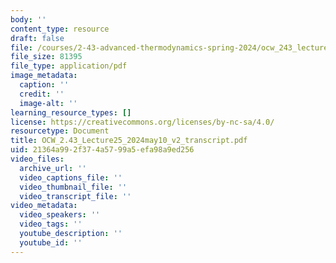 ```yaml
---
body: ''
content_type: resource
draft: false
file: /courses/2-43-advanced-thermodynamics-spring-2024/ocw_243_lecture25_2024may10_v2_transcript.pdf
file_size: 81395
file_type: application/pdf
image_metadata:
  caption: ''
  credit: ''
  image-alt: ''
learning_resource_types: []
license: https://creativecommons.org/licenses/by-nc-sa/4.0/
resourcetype: Document
title: OCW_2.43_Lecture25_2024may10_v2_transcript.pdf
uid: 21364a99-2f37-4a57-99a5-efa98a9ed256
video_files:
  archive_url: ''
  video_captions_file: ''
  video_thumbnail_file: ''
  video_transcript_file: ''
video_metadata:
  video_speakers: ''
  video_tags: ''
  youtube_description: ''
  youtube_id: ''
---
```

